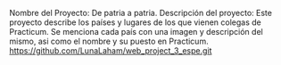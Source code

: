 
Nombre del Proyecto: De patria a patria. 
Descripción del proyecto: Este proyecto describe los países y lugares de los que vienen colegas de Practicum. 
Se menciona cada país con una imagen y descripción del mismo, asi como el nombre y su puesto en Practicum.
https://github.com/LunaLaham/web_project_3_espe.git